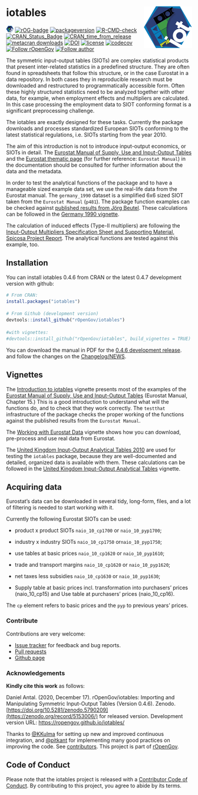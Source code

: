<!-- README.md is generated from README.Rmd. Please edit that file -->

# iotables <img src="man/figures/logo.png" align="right" />

<!-- <img src="/man/figures/logo.png" align="right" height="205 width="205"/>-->

![iotables](man/figures/logo20.png)
[![rOG-badge](https://ropengov.github.io/rogtemplate/reference/figures/ropengov-badge.svg)](http://ropengov.org/)
[![packageversion](https://img.shields.io/badge/Package%20version-0.4.7-orange.svg?style=flat-square)](https://github.com/rOpenGov/iotables/commits/master)
[![R-CMD-check](https://github.com/rOpenGov/iotables/workflows/R-CMD-check/badge.svg)](https://github.com/rOpenGov/iotables/actions)
[![CRAN\_Status\_Badge](https://www.r-pkg.org/badges/version/iotables)](https://cran.r-project.org/package=iotables)
[![CRAN\_time\_from\_release](https://www.r-pkg.org/badges/ago/iotables)](https://cran.r-project.org/package=iotables)
[![metacran
downloads](https://cranlogs.r-pkg.org/badges/iotables)](https://cran.r-project.org/package=iotables)
[![DOI](https://zenodo.org/badge/DOI/10.5281/zenodo.5790209.svg)](https://doi.org/10.5281/zenodo.5790209)
[![license](https://img.shields.io/badge/license-MIT%20+%20file%20LICENSE-lightgrey.svg)](https://choosealicense.com/)
[![codecov](https://codecov.io/gh/rOpenGov/iotables/branch/master/graph/badge.svg)](https://app.codecov.io/gh/rOpenGov/iotables)
[![Follow
rOpenGov](https://img.shields.io/twitter/follow/ropengov.svg?style=social)](https://twitter.com/intent/follow?screen_name=ropengov)
[![Follow
author](https://img.shields.io/twitter/follow/antaldaniel.svg?style=social)](https://twitter.com/intent/follow?screen_name=antaldaniel)

The symmetric input-output tables (SIOTs) are complex statistical
products that present inter-related statistics in a predefined
structure. They are often found in spreadsheets that follow this
structure, or in the case Eurostat in a data repository. In both cases
they in reproducible research must be downloaded and restructured to
programmatically accessible form. Often these highly structured
statistics need to be analyzed together with other data, for example,
when employment effects and multipliers are calculated. In this case
processing the employment data to SIOT conforming format is a
significant preprocessing challenge.

The iotables are exactly designed for these tasks. Currently the package
downloads and processes standardized European SIOTs conforming to the
latest statistical regulations, i.e. SIOTs starting from the year 2010.

The aim of this introduction is not to introduce input-output economics,
or SIOTs in detail. The [Eurostat Manual of Supply, Use and Input-Output
Tables](https://ec.europa.eu/eurostat/en/web/products-manuals-and-guidelines/-/KS-RA-07-013)
and the [Eurostat thematic
page](https://ec.europa.eu/eurostat/web/esa-supply-use-input-tables/overview)
(for further reference: `Eurostat Manual`) in the documentation should
be consulted for further information about the data and the metadata.

In order to test the analytical functions of the package and to have a
manageable sized example data set, we use the real-life data from the
Eurostat manual. The `germany_1990` dataset is a simplified 6x6 sized
SIOT taken from the `Eurostat Manual` (`p481`). The package function
examples can be checked against [published results from Jörg
Beutel](https://ec.europa.eu/eurostat/documents/3859598/5902113/KS-RA-07-013-EN.PDF/b0b3d71e-3930-4442-94be-70b36cea9b39?version=1.0).
These calculations can be followed in the [Germany 1990
vignette](https://iotables.dataobservatory.eu/articles/germany_1990.html).

The calculation of induced effects (Type-II multipliers) are following
the [Input-Output Multipliers Specification Sheet and Supporting
Material, Spicosa Project
Report](http://www.coastal-saf.eu/output-step/pdf/Specification%20sheet%20I_O_final.pdf).
The analytical functions are tested against this example, too.

## Installation

You can install iotables 0.4.6 from CRAN or the latest 0.4.7 development
version with github:

``` r
# From CRAN:
install.packages("iotables")

# From Github (development version)
devtools::install_github("rOpenGov/iotables")

#with vignettes:
#devtools::install_github("rOpenGov/iotables", build_vignettes = TRUE)
```

You can download the manual in PDF for the [0.4.6 development
release](https://iotables.dataobservatory.eu/iotables_0.4.6.pdf). and
follow the changes on the
[Changelog/NEWS](https://iotables.dataobservatory.eu/news/index.html).

## Vignettes

The [Introduction to
iotables](https://iotables.dataobservatory.eu/articles/intro.html)
vignette presents most of the examples of the [Eurostat Manual of
Supply, Use and Input-Output
Tables](https://ec.europa.eu/eurostat/documents/3859598/5902113/KS-RA-07-013-EN.PDF/b0b3d71e-3930-4442-94be-70b36cea9b39?version=1.0)
(Eurostat Manual, Chapter 15.) This is a good introduction to understand
what will the functions do, and to check that they work correctly. The
`testthat` infrastructure of the package checks the proper working of
the functions against the published results from the `Eurostat Manual`.

The [Working with Eurostat
Data](https://iotables.dataobservatory.eu/articles/working_with_eurostat.html)
vignette shows how you can download, pre-process and use real data from
Eurostat.

The [United Kingdom Input-Output Analytical Tables
2010](https://webarchive.nationalarchives.gov.uk/20160114044923/http://www.ons.gov.uk/ons/rel/input-output/input-output-analytical-tables/2010/index.html)
are used for testing the `iotables` package, because they are
well-documented and detailed, organized data is available with them.
These calculations can be followed in the [United Kingdom Input-Output
Analytical
Tables](https://iotables.dataobservatory.eu/articles/united_kingdom_2010.html)
vignette.

## Acquiring data

Eurostat’s data can be downloaded in several tidy, long-form, files, and
a lot of filtering is needed to start working with it.

Currently the following Eurostat SIOTs can be used:

-   product x product SIOTs `naio_10_cp1700` or `naio_10_pyp1700`;

-   industry x industry SIOTs `naio_10_cp1750` or`naio_10_pyp1750`;

-   use tables at basic prices `naio_10_cp1620` or `naio_10_pyp1610`;

-   trade and transport margins `naio_10_cp1620` or `naio_10_pyp1620`;

-   net taxes less subsidies `naio_10_cp1630` or `naio_10_pyp1630`;

-   Supply table at basic prices incl. transformation into purchasers’
    prices (naio\_10\_cp15) and Use table at purchasers’ prices
    (naio\_10\_cp16).

The `cp` element refers to basic prices and the `pyp` to previous years’
prices.

### Contribute

Contributions are very welcome:

-   [Issue tracker](https://github.com/ropengov/iotables/issues) for
    feedback and bug reports.
-   [Pull requests](https://github.com/ropengov/iotables/)
-   [Github page](https://github.com/ropengov/iotables/)

### Acknowledgements

**Kindly cite this work** as follows:

Daniel Antal. (2020, December 17). rOpenGov/iotables: Importing and
Manipulating Symmetric Input-Output Tables (Version 0.4.6). Zenodo.
[https://doi.org/10.5281/zenodo.5790209](https://zenodo.org/record/5153006/)
for released version. Development version URL:
<https://ropengov.github.io/iotables/>

Thanks to [@KKulma](https://github.com/KKulma/) for setting up new and
improved continuous integration, and
[@pitkant](https://github.com/pitkant) for implementing many good
practices on improving the code. See
[contributors](https://github.com/ropengov/iotables/graphs/contributors).
This project is part of [rOpenGov](http://ropengov.org).

## Code of Conduct

Please note that the iotables project is released with a [Contributor
Code of
Conduct](https://contributor-covenant.org/version/2/0/CODE_OF_CONDUCT.html).
By contributing to this project, you agree to abide by its terms.
